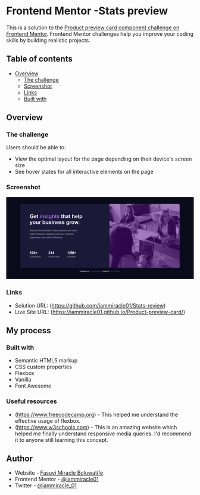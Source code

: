 # Frontend Mentor -Stats preview

This is a solution to the [Product preview card component challenge on Frontend Mentor](https://www.frontendmentor.io/challenges/stats-preview-card-component-8JqbgoU62). Frontend Mentor challenges help you improve your coding skills by building realistic projects. 

## Table of contents

- [Overview](#overview)
  - [The challenge](#the-challenge)
  - [Screenshot](#screenshot)
  - [Links](#links)
  - [Built with](#built-with)

## Overview

### The challenge

Users should be able to:

- View the optimal layout for the page depending on their device's screen size
- See hover states for all interactive elements on the page

### Screenshot

![](./screenshot.png)

### Links

- Solution URL: (https://github.com/iammiracle01/Stats-review)
- Live Site URL: (https://iammiracle01.github.io/Product-preview-card/)

## My process

### Built with

- Semantic HTML5 markup
- CSS custom properties
- Flexbox
- Vanilla
- Font Awesome

### Useful resources

- (https://www.freecodecamp.org) - This helped me understand the effective usage of flexbox.
- (https://www.w3schools.com) - This is an amazing website which helped me finally understand responsive media queries. I'd recommend it to anyone still learning this concept.

## Author

- Website - [Fasuyi Miracle Boluwatife](https://github.com/iammiracle01)
- Frontend Mentor - [@iammiracle01](https://www.frontendmentor.io/profile/iammiracle01)
- Twitter - [@iammiracle_01](https://www.twitter.com/iammiracle_01)
